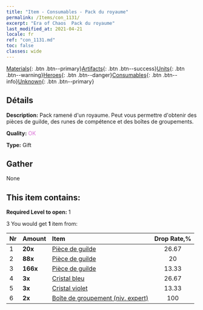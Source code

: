 ```yaml
---
title: "Item - Consumables - Pack du royaume"
permalink: /Items/con_1131/
excerpt: "Era of Chaos  Pack du royaume"
last_modified_at: 2021-04-21
locale: fr
ref: "con_1131.md"
toc: false
classes: wide
---
```

 [Materials](/fr/Items/){: .btn .btn--primary}[Artifacts](/fr/Items/Artifacts/){: .btn .btn--success}[Units](/fr/Items/Units/){: .btn .btn--warning}[Heroes](/fr/Items/Heroes/){: .btn .btn--danger}[Consumables](/fr/Items/Consumables/){: .btn .btn--info}[Unknown](/fr/Items/Unknown/){: .btn .btn--primary}

## Détails
 **Description:** Pack ramené d'un royaume. Peut vous permettre d'obtenir des pièces de guilde, des runes de compétence et des boîtes de groupements.

 **Quality:** <span style="color: #DA70D6">OK</span>

 **Type:** Gift

## Gather

  None

## This item contains:

 **Required Level to open:** 1

 3 You would get **1** item  from:

  | Nr | Amount |     Item    | Drop Rate,% |
  |:---|:-------|:------------|:---------:|
  | 1 |  **20x** | [Pièce de guilde](/fr/Items/con_896/) | 26.67 | 
  | 2 |  **88x** | [Pièce de guilde](/fr/Items/con_896/) | 20 | 
  | 3 |  **166x** | [Pièce de guilde](/fr/Items/con_896/) | 13.33 | 
  | 4 |  **3x** | [Cristal bleu](/fr/Items/con_716/) | 26.67 | 
  | 5 |  **3x** | [Cristal violet](/fr/Items/con_720/) | 13.33 | 
  | 6 |  **2x** | [Boîte de groupement (niv. expert)](/fr/Items/con_760/) | 100 | 
